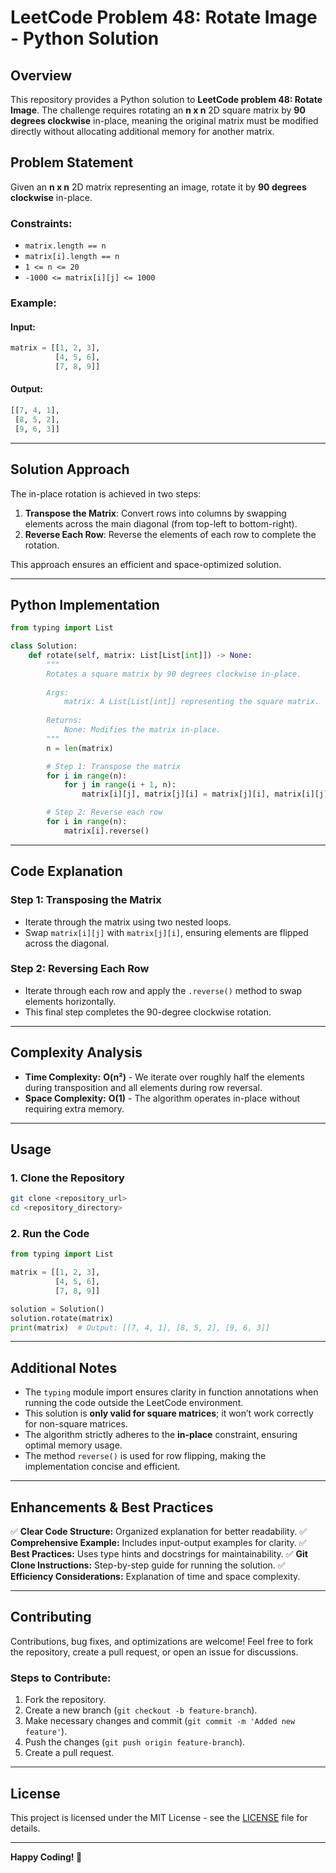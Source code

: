 # LeetCode Problem 48: Rotate Image - Python Solution

## Overview

This repository provides a Python solution to **LeetCode problem 48: Rotate Image**. The challenge requires rotating an **n x n** 2D square matrix by **90 degrees clockwise** in-place, meaning the original matrix must be modified directly without allocating additional memory for another matrix.

## Problem Statement

Given an **n x n** 2D matrix representing an image, rotate it by **90 degrees clockwise** in-place.

### Constraints:

- `matrix.length == n`
- `matrix[i].length == n`
- `1 <= n <= 20`
- `-1000 <= matrix[i][j] <= 1000`

### Example:

#### **Input:**
```python
matrix = [[1, 2, 3],
          [4, 5, 6],
          [7, 8, 9]]
```
#### **Output:**
```python
[[7, 4, 1],
 [8, 5, 2],
 [9, 6, 3]]
```

---

## Solution Approach

The in-place rotation is achieved in two steps:

1. **Transpose the Matrix**: Convert rows into columns by swapping elements across the main diagonal (from top-left to bottom-right).
2. **Reverse Each Row**: Reverse the elements of each row to complete the rotation.

This approach ensures an efficient and space-optimized solution.

---

## Python Implementation

```python
from typing import List

class Solution:
    def rotate(self, matrix: List[List[int]]) -> None:
        """
        Rotates a square matrix by 90 degrees clockwise in-place.
        
        Args:
            matrix: A List[List[int]] representing the square matrix.
        
        Returns:
            None: Modifies the matrix in-place.
        """
        n = len(matrix)

        # Step 1: Transpose the matrix
        for i in range(n):
            for j in range(i + 1, n):
                matrix[i][j], matrix[j][i] = matrix[j][i], matrix[i][j]

        # Step 2: Reverse each row
        for i in range(n):
            matrix[i].reverse()
```

---

## Code Explanation

### **Step 1: Transposing the Matrix**
- Iterate through the matrix using two nested loops.
- Swap `matrix[i][j]` with `matrix[j][i]`, ensuring elements are flipped across the diagonal.

### **Step 2: Reversing Each Row**
- Iterate through each row and apply the `.reverse()` method to swap elements horizontally.
- This final step completes the 90-degree clockwise rotation.

---

## Complexity Analysis

- **Time Complexity:** **O(n²)** - We iterate over roughly half the elements during transposition and all elements during row reversal.
- **Space Complexity:** **O(1)** - The algorithm operates in-place without requiring extra memory.

---

## Usage

### **1. Clone the Repository**
```sh
git clone <repository_url>
cd <repository_directory>
```

### **2. Run the Code**
```python
from typing import List

matrix = [[1, 2, 3],
          [4, 5, 6],
          [7, 8, 9]]

solution = Solution()
solution.rotate(matrix)
print(matrix)  # Output: [[7, 4, 1], [8, 5, 2], [9, 6, 3]]
```

---

## Additional Notes

- The `typing` module import ensures clarity in function annotations when running the code outside the LeetCode environment.
- This solution is **only valid for square matrices**; it won’t work correctly for non-square matrices.
- The algorithm strictly adheres to the **in-place** constraint, ensuring optimal memory usage.
- The method `reverse()` is used for row flipping, making the implementation concise and efficient.

---

## Enhancements & Best Practices

✅ **Clear Code Structure:** Organized explanation for better readability.
✅ **Comprehensive Example:** Includes input-output examples for clarity.
✅ **Best Practices:** Uses type hints and docstrings for maintainability.
✅ **Git Clone Instructions:** Step-by-step guide for running the solution.
✅ **Efficiency Considerations:** Explanation of time and space complexity.

---

## Contributing

Contributions, bug fixes, and optimizations are welcome! Feel free to fork the repository, create a pull request, or open an issue for discussions.

### **Steps to Contribute:**
1. Fork the repository.
2. Create a new branch (`git checkout -b feature-branch`).
3. Make necessary changes and commit (`git commit -m 'Added new feature'`).
4. Push the changes (`git push origin feature-branch`).
5. Create a pull request.

---

## License

This project is licensed under the MIT License - see the [LICENSE](LICENSE) file for details.

---

**Happy Coding! 🚀**

